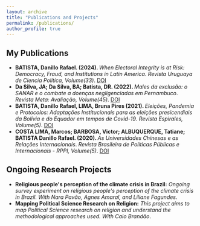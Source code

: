 ```yaml
---
layout: archive
title: "Publications and Projects"
permalink: /publications/
author_profile: true
---
```


<h2>My Publications</h2>

<ul>
  <li>
    <strong>BATISTA, Danillo Rafael. (2024). </strong><i>When Electoral Integrity is at Risk: Democracy, Fraud, and Institutions in Latin America</i>. <i>Revista Uruguaya de Ciencia Política, Volume(33)</i>. 
    <a href="https://doi.org/10.26851/RUCP.33.10" target="_blank">DOI</a>
  </li>
  <li>
    <strong>Da Silva, JA; Da Silva, BA; Batista, DR. (2022). </strong><i>Males da exclusão: o SANAR e o combate a doenças negligenciadas em Pernambuco</i>. <i>Revista Meta: Avaliação, Volume(45)</i>. 
    <a href="http://dx.doi.org/10.22347/2175-2753v14i45.3830" target="_blank">DOI</a>
  </li>
  <li>
    <strong>BATISTA, Danillo Rafael, LIMA, Bruna Pires (2021). </strong><i>Eleições, Pandemia e Protocolos: Adaptações Institucionais para as eleições presicendiais da Bolívia e do Equador em tempos de Covid-19</i>. <i>Revista Espirales, Volume(5)</i>. 
    <a href="#" target="_blank">DOI</a>
  </li>
  <li>
    <strong>COSTA LIMA, Marcos; BARBOSA, Victor; ALBUQUERQUE, Tatiane; BATISTA Danillo Rafael. (2020). </strong><i>As Universidades Chinesas e as Relações Internacionais</i>. <i>Revista Brasileira de Políticas Públicas e Internacionais - RPPI, Volume(5)</i>. 
    <a href="https://doi.org/10.22478/ufpb.2525-5584.2020v5n3.55362" target="_blank">DOI</a>
  </li>
</ul>

<h2>Ongoing Research Projects</h2>

<ul>
  <li>
    <strong>Religious people's perception of the climate crisis in Brazil:</strong> <i> Ongoing survey experiment on religious people's perception of the climate crisis in Brazil. With Nara Pavão, Agnes Amaral, and Liliane Fagundes</i>.
  </li>
  <li>
    <strong>Mapping Political Science Research on Religion:</strong> <i>This project aims to map Political Science research on religion and understand the methodological approaches used. With Caio Brandão</i>.
  </li>
</ul>
